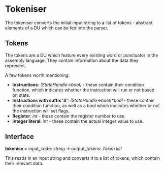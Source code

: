 ﻿# Tokeniser
The tokeniser converts the initial input string to a list of tokens - abstract elements of a DU which can be fed into the parser.

## Tokens
The tokens are a DU which feature every existing word or punctuator in the assembly language. They contain information about the data they represent.

A few tokens worth mentioning:
* **Instructions**: *(StateHandle->bool)* - these contain their condition function, which indicates whether the instruction will run or not based on state.
* **Instructions with suffix 'S'**: *(StateHandle->bool)\*bool* - these contain their condition function, as well as a bool which indicates whether or not the instruction will set flags.
* **Register**: *int* - these contain the register number to use.
* **Integer literal**: *int* - these contain the actual integer value to use.

## Interface
**tokenise** = input_code: *string* -> output_tokens: *Token list*

This reads in an input string and converts it to a list of tokens, which contain their relevant data.